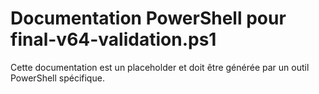 # Documentation PowerShell pour final-v64-validation.ps1

Cette documentation est un placeholder et doit être générée par un outil PowerShell spécifique.
